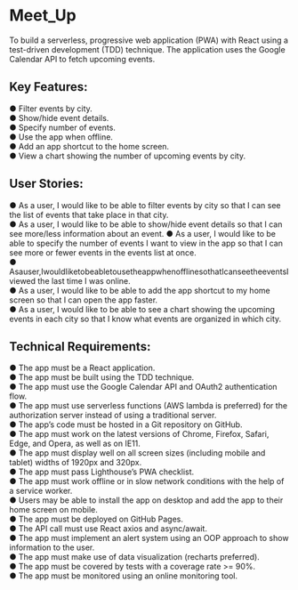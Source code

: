 # Meet_Up

To build a serverless, progressive web application (PWA) with React using a test-driven development (TDD) technique. The application uses the Google Calendar API to fetch upcoming events.

## Key Features:

● Filter events by city.<br>
● Show/hide event details.<br>
● Specify number of events.<br>
● Use the app when offline.<br>
● Add an app shortcut to the home screen.<br>
● View a chart showing the number of upcoming events by city.<br>

## User Stories:

● As a user, I would like to be able to filter events by city so that I can see the list of events that take place in that city.<br>
● As a user, I would like to be able to show/hide event details so that I can see more/less information about an event.
● As a user, I would like to be able to specify the number of events I want to view in the app so that I can see more or fewer events in the events list at once.<br>
● Asauser,IwouldliketobeabletousetheappwhenofflinesothatIcanseetheeventsI viewed the last time I was online.<br>
● As a user, I would like to be able to add the app shortcut to my home screen so that I can open the app faster.<br>
● As a user, I would like to be able to see a chart showing the upcoming events in each city so that I know what events are organized in which city.<br>

## Technical Requirements:

● The app must be a React application.<br>
● The app must be built using the TDD technique.<br>
● The app must use the Google Calendar API and OAuth2 authentication flow.<br>
● The app must use serverless functions (AWS lambda is preferred) for the authorization server instead of using a traditional server.<br>
● The app’s code must be hosted in a Git repository on GitHub.<br>
● The app must work on the latest versions of Chrome, Firefox, Safari, Edge, and Opera, as well
as on IE11.<br>
● The app must display well on all screen sizes (including mobile and tablet) widths of 1920px
and 320px.<br>
● The app must pass Lighthouse’s PWA checklist.<br>
● The app must work offline or in slow network conditions with the help of a service worker.<br>
● Users may be able to install the app on desktop and add the app to their home screen on
mobile.<br>
● The app must be deployed on GitHub Pages.<br>
● The API call must use React axios and async/await.<br>
● The app must implement an alert system using an OOP approach to show information to the
user.<br>
● The app must make use of data visualization (recharts preferred).<br>
● The app must be covered by tests with a coverage rate >= 90%.<br>
● The app must be monitored using an online monitoring tool.<br>
